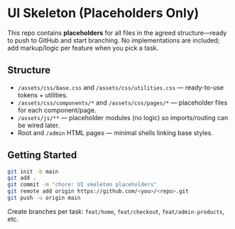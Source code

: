 # UI Skeleton (Placeholders Only)

This repo contains **placeholders** for all files in the agreed structure—ready to push to GitHub and start branching.
No implementations are included; add markup/logic per feature when you pick a task.

## Structure
- `/assets/css/base.css` and `/assets/css/utilities.css` — ready-to-use tokens + utilities.
- `/assets/css/components/*` and `/assets/css/pages/*` — placeholder files for each component/page.
- `/assets/js/**` — placeholder modules (no logic) so imports/routing can be wired later.
- Root and `/admin` HTML pages — minimal shells linking base styles.

## Getting Started
```bash
git init -b main
git add .
git commit -m "chore: UI skeleton placeholders"
git remote add origin https://github.com/<you>/<repo>.git
git push -u origin main
```

Create branches per task: `feat/home`, `feat/checkout`, `feat/admin-products`, etc.
